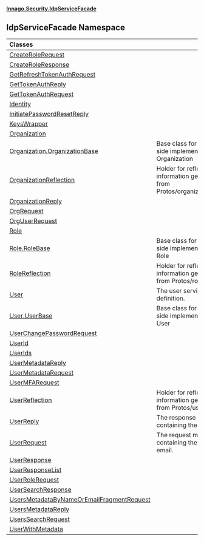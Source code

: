 #### [Innago\.Security\.IdpServiceFacade](../index.md 'index')

## IdpServiceFacade Namespace

| Classes | |
| :--- | :--- |
| [CreateRoleRequest](CreateRoleRequest/index.md 'IdpServiceFacade\.CreateRoleRequest') | |
| [CreateRoleResponse](CreateRoleResponse/index.md 'IdpServiceFacade\.CreateRoleResponse') | |
| [GetRefreshTokenAuthRequest](GetRefreshTokenAuthRequest/index.md 'IdpServiceFacade\.GetRefreshTokenAuthRequest') | |
| [GetTokenAuthReply](GetTokenAuthReply/index.md 'IdpServiceFacade\.GetTokenAuthReply') | |
| [GetTokenAuthRequest](GetTokenAuthRequest/index.md 'IdpServiceFacade\.GetTokenAuthRequest') | |
| [Identity](Identity/index.md 'IdpServiceFacade\.Identity') | |
| [InitiatePasswordResetReply](InitiatePasswordResetReply/index.md 'IdpServiceFacade\.InitiatePasswordResetReply') | |
| [KeysWrapper](KeysWrapper/index.md 'IdpServiceFacade\.KeysWrapper') | |
| [Organization](Organization/index.md 'IdpServiceFacade\.Organization') | |
| [Organization\.OrganizationBase](Organization/OrganizationBase/index.md 'IdpServiceFacade\.Organization\.OrganizationBase') | Base class for server\-side implementations of Organization |
| [OrganizationReflection](OrganizationReflection/index.md 'IdpServiceFacade\.OrganizationReflection') | Holder for reflection information generated from Protos/organization\.proto |
| [OrganizationReply](OrganizationReply/index.md 'IdpServiceFacade\.OrganizationReply') | |
| [OrgRequest](OrgRequest/index.md 'IdpServiceFacade\.OrgRequest') | |
| [OrgUserRequest](OrgUserRequest/index.md 'IdpServiceFacade\.OrgUserRequest') | |
| [Role](Role/index.md 'IdpServiceFacade\.Role') | |
| [Role\.RoleBase](Role/RoleBase/index.md 'IdpServiceFacade\.Role\.RoleBase') | Base class for server\-side implementations of Role |
| [RoleReflection](RoleReflection/index.md 'IdpServiceFacade\.RoleReflection') | Holder for reflection information generated from Protos/role\.proto |
| [User](User/index.md 'IdpServiceFacade\.User') | The user service definition\. |
| [User\.UserBase](User/UserBase/index.md 'IdpServiceFacade\.User\.UserBase') | Base class for server\-side implementations of User |
| [UserChangePasswordRequest](UserChangePasswordRequest/index.md 'IdpServiceFacade\.UserChangePasswordRequest') | |
| [UserId](UserId/index.md 'IdpServiceFacade\.UserId') | |
| [UserIds](UserIds/index.md 'IdpServiceFacade\.UserIds') | |
| [UserMetadataReply](UserMetadataReply/index.md 'IdpServiceFacade\.UserMetadataReply') | |
| [UserMetadataRequest](UserMetadataRequest/index.md 'IdpServiceFacade\.UserMetadataRequest') | |
| [UserMFARequest](UserMFARequest/index.md 'IdpServiceFacade\.UserMFARequest') | |
| [UserReflection](UserReflection/index.md 'IdpServiceFacade\.UserReflection') | Holder for reflection information generated from Protos/user\.proto |
| [UserReply](UserReply/index.md 'IdpServiceFacade\.UserReply') | The response message containing the outcome\. |
| [UserRequest](UserRequest/index.md 'IdpServiceFacade\.UserRequest') | The request message containing the user's email\. |
| [UserResponse](UserResponse/index.md 'IdpServiceFacade\.UserResponse') | |
| [UserResponseList](UserResponseList/index.md 'IdpServiceFacade\.UserResponseList') | |
| [UserRoleRequest](UserRoleRequest/index.md 'IdpServiceFacade\.UserRoleRequest') | |
| [UserSearchResponse](UserSearchResponse/index.md 'IdpServiceFacade\.UserSearchResponse') | |
| [UsersMetadataByNameOrEmailFragmentRequest](UsersMetadataByNameOrEmailFragmentRequest/index.md 'IdpServiceFacade\.UsersMetadataByNameOrEmailFragmentRequest') | |
| [UsersMetadataReply](UsersMetadataReply/index.md 'IdpServiceFacade\.UsersMetadataReply') | |
| [UsersSearchRequest](UsersSearchRequest/index.md 'IdpServiceFacade\.UsersSearchRequest') | |
| [UserWithMetadata](UserWithMetadata/index.md 'IdpServiceFacade\.UserWithMetadata') | |
